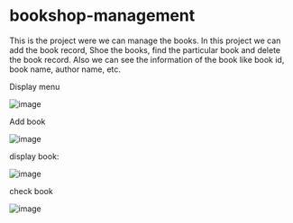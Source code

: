 # bookshop-management

 This is the project were we can manage the books. In this project we can add the book record,
Shoe the books, find the particular book and delete the book record. Also we can see the information of the book like book id, book name, author name, etc.

Display menu

![image](https://github.com/user-attachments/assets/ebb20a95-a4f3-471f-ac38-e35b2a6def3e)

Add book

![image](https://github.com/user-attachments/assets/37edfc7d-a1eb-437b-ab73-8584d61d00c8)

display book:

![image](https://github.com/user-attachments/assets/107cf5a8-b8ea-4dc5-8b47-2c63dade0e50)

check book

![image](https://github.com/user-attachments/assets/99a63ddd-f36e-4d80-b2b5-3f20cefced50)
